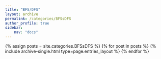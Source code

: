 ```yaml
---
title: "BFS/DFS"
layout: archive
permalink: /categories/BFSsDFS
author_profile: true
sidebar:
    nav: "docs"
---
```


{% assign posts = site.categories.BFSsDFS %}
{% for post in posts %} {% include archive-single.html type=page.entries_layout %} {% endfor %}